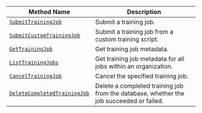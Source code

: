 <!-- prettier-ignore -->
Method Name | Description
----------- | -----------
[`SubmitTrainingJob`](/build/program/apis/ml-training-client/#submittrainingjob) | Submit a training job.
[`SubmitCustomTrainingJob`](/build/program/apis/ml-training-client/#submitcustomtrainingjob) | Submit a training job from a custom training script.
[`GetTrainingJob`](/build/program/apis/ml-training-client/#gettrainingjob) | Get training job metadata.
[`ListTrainingJobs`](/build/program/apis/ml-training-client/#listtrainingjobs) | Get training job metadata for all jobs within an organization.
[`CancelTrainingJob`](/build/program/apis/ml-training-client/#canceltrainingjob) | Cancel the specified training job.
[`DeleteCompletedTrainingJob`](/build/program/apis/ml-training-client/#deletecompletedtrainingjob) | Delete a completed training job from the database, whether the job succeeded or failed.
